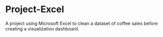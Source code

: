 # Project-Excel
A project using Microsoft Excel to clean a dataset of coffee sales before creating a visualization dashboard.
